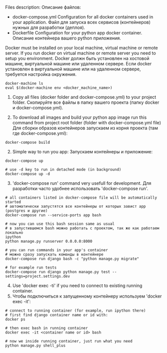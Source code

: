 Files description:
Описание файлов:
- docker-compose.yml
  Configuration for all docker containers used in your application.
  Файл для запуска всех сервисов (контейнеров) нужных для разработки (деплоя).
- Dockerfile
  Configuration for your python app docker container.
  Описание контейнера вашего python приложения.

Docker must be installed on your local machine, virtual machine or remote server. 
If you run docker on virtual machine or remote server you need to setup you environment.
Docker должн быть установлен на хостовой машине, виртуальной машине или удаленном сервере.
Если docker установлен в виртуальной машине или на удаленном сервере, требуется настройка окружения.
```
docker-machine ls
eval $(docker-machine env <docker_machine_name>)
```

1. Copy all files (docker folder and docker-compose.yml) to your project folder.
   Скопируйте все файлы в папку вашего проекта (папку docker и docker-compose.yml).

2. To download all images and build your python app image run this command from project root folder 
   (folder with docker-compose.yml file)
   Для сборки образов контейнеров запускаем из корня проекта (там где docker-compose.yml):
```
docker-compose build
```

2. Simple way to run you app:
   Запускаем контейнеры и приложение:
```
docker-compose up

# use -d key to run in detached mode (in background)
docker-compose up -d
```

3. 'docker-compose run' command very usefull for development. 
   Для разработки часто удобнее использовать 'docker-compose run'.
```
# all containers listed in docker-compose file will be automatically started
# автоматически запустятся все контейнеры от которых завист app (postgres и другие)
docker-compose run --service-ports app bash

# now you can use this bash session same as usual
# в запустившемся bash можно работать с проектом, так же как работаем локально
ipython
python manage.py runserver 0.0.0.0:8000

# you can run commands in your app's container
# можно сразу запускать команды в контейнере
docker-compose run django bash -c "python manage.py migrate"

# for example run tests
docker-compose run django python manage.py test --settings=project.settings.dev
```

4. Use 'docker exec -ti' if you need to connect to existing running container.
4. Чтобы подключиться к запущенному контейнеру используем 'docker exec -it':
```
# connect to running container (for example, run ipython there)
# first find django container name or id with:
docker ps

# then exec bash in running container
docker exec -it <container name or id> bash

# now we inside running container, just run what you need
python manage.py shell_plus
```
